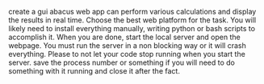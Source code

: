 create a gui abacus web app can perform various calculations and display the results in real time. Choose the best web platform for the task.  You will likely need to install everything manually, writing python or bash scripts to accomplish it.  When you are done, start the local server and open the webpage. You must run the server in a non blocking way or it will crash everything.  Please to not let your code stop running when you start the server. save the process number or something if you will need to do something with it running and close it after the fact. 